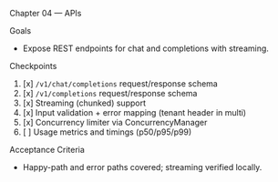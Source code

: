 Chapter 04 — APIs

Goals
- Expose REST endpoints for chat and completions with streaming.

Checkpoints
1. [x] `/v1/chat/completions` request/response schema
2. [x] `/v1/completions` request/response schema
3. [x] Streaming (chunked) support
4. [x] Input validation + error mapping (tenant header in multi)
5. [x] Concurrency limiter via ConcurrencyManager
6. [ ] Usage metrics and timings (p50/p95/p99)

Acceptance Criteria
- Happy-path and error paths covered; streaming verified locally.
